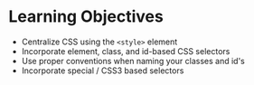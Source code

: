 # Learning Objectives

* Centralize CSS using the `<style>` element
* Incorporate element, class, and id-based CSS selectors
* Use proper conventions when naming your classes and id's
* Incorporate special / CSS3 based selectors

